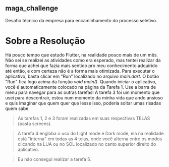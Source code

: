## maga_challenge
Desafio técnico da empresa para encaminhamento do processo seletivo.

# Sobre a Resolução
Há pouco tempo que estudo Flutter, na realidade pouco mais de um mês.
Não sei se realizei as atividades como era esperado, mas tentei realizar da forma que achei que fazia mais sentido pro meu conhecimento adquirido até então, e com certeza não é a forma mais otimizada.
Para executar o aplicativo, basta clicar em "Run" localizado no arquivo *main.dart*. O botão "Run" fica logo acima da função *void main()*.
Quando iniciar o aplicativo, você é automaticamente colocado na página da Tarefa 1. Use a barra de menu para navegar para as outras tarefas!
A tarefa 3 foi um momento que usei para descontrair, estou num momento da minha vida que ando ansioso e quis imaginar que quem quer que lesse isso, poderia soltar umas risadas quem sabe.

> As tarefas 1, 2 e 3 foram realizadas em suas respectivas TELAS (pasta screens).

> A tarefa 4 engloba o uso do Light mode e Dark mode, ela na realidade está "interna" em todas as 4 telas, onde você alterna entre os modos clicando na LUA ou no SOL localizado no canto superior direito do aplicativo.

> Eu não consegui realizar a tarefa 5.
